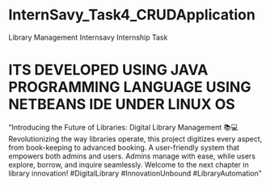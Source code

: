 # InternSavy_Task4_CRUDApplication
Library Management Internsavy Internship Task
# ITS DEVELOPED USING JAVA PROGRAMMING LANGUAGE USING NETBEANS IDE UNDER LINUX OS
"Introducing the Future of Libraries: Digital Library Management 📚💻 Revolutionizing the way libraries operate, this project digitizes every aspect, 
from book-keeping to advanced booking. A user-friendly system that empowers both admins and users. 
Admins manage with ease, while users explore, borrow, and inquire seamlessly. 
Welcome to the next chapter in library innovation! #DigitalLibrary #InnovationUnbound #LibraryAutomation"
